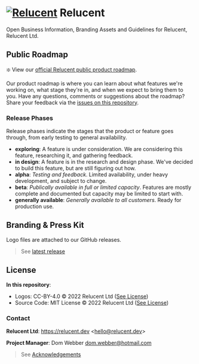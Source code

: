 # [![Relucent](./assets/relucent-grainy-gradient-logo.png)](https://relucent.dev) Relucent

Open Business Information, Branding Assets and Guidelines for Relucent, Relucent Ltd.

## Public Roadmap

❇️ View our [official Relucent public product roadmap](https://github.com/orgs/Relucent-Software/projects/3).

Our product roadmap is where you can learn about what features we're working
on, what stage they're in, and when we expect to bring them to you. Have any
questions, comments or suggestions about the roadmap? Share your feedback
via the [issues on this repository](https://github.com/Relucent-Software/business/issues).

### Release Phases

Release phases indicate the stages that the product or feature goes through,
from early testing to general availability.

- **exploring**: A feature is under consideration. We are considering this
  feature, researching it, and gathering feedback.
- **in design**: A feature is in the research and design phase. We've decided
  to build this feature, but are still figuring out how.
- **alpha**: *Testing and feedback*. Limited availability, under heavy
  development, and subject to change.
- **beta**: *Publically available in full or limited capacity*. Features are
  mostly complete and documented but capacity may be limited to start with.
- **generally available**: *Generally available to all customers*. Ready for
  production use.

## Branding & Press Kit

Logo files are attached to our GitHub releases.

> See [latest release](https://github.com/Relucent-Software/business/releases/latest)

## License

**In this repository**:

- Logos: CC-BY-4.0 &copy; 2022 Relucent Ltd ([See License](./packages/logos/LICENSE.md))
- Source Code: MIT License &copy; 2022 Relucent Ltd ([See License](./LICENSE.md))

### Contact

**Relucent Ltd**: <https://relucent.dev> <<hello@relucent.dev>>

**Project Manager**: Dom Webber <dom.webber@hotmail.com>

> See [Acknowledgements](ACKNOWLEDGEMENTS.md)
